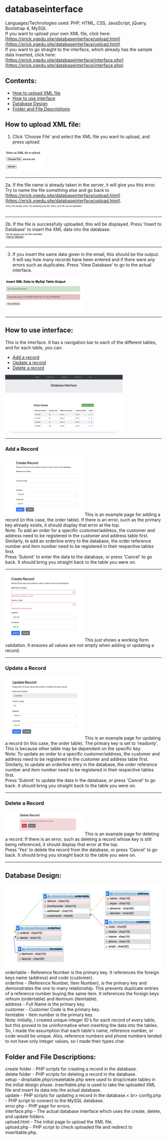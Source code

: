 # databaseinterface
Languages/Technologies used: PHP, HTML, CSS, JavaScript, jQuery, Bootstrap 4, MySQL <br>
If you want to upload your own XML file, click here: [https://erick.sgedu.site/databaseinterface/upload.html](https://erick.sgedu.site/databaseinterface/upload.html) <br>
If you want to go straight to the interface, which already has the sample data inserted, click here: [https://erick.sgedu.site/databaseinterface/interface.php](https://erick.sgedu.site/databaseinterface/interface.php)

## Contents:
- [How to upload XML file](#how-to-upload-xml-file)
- [How to use interface](#how-to-use-interface)
- [Database Design](#database-design)
- [Folder and File Descriptions](#folder-and-file-descriptions)

## How to upload XML file:
1. Click 'Choose File' and select the XML file you want to upload, and press upload. <br>
<img src="screenshots/upload.png" width="25%"> 
<hr/>

2a. If the file name is already taken in the server, it will give you this error. Try to name the file something else and go back to [https://erick.sgedu.site/databaseinterface/upload.html](https://erick.sgedu.site/databaseinterface/upload.html). <br>
<img src="screenshots/uploaderror.png" width="50%"> 
<hr/>

2b. If the file is successfully uploaded, this will be displayed. Press 'Insert to Database' to insert the XML data into the database. <br>
<img src="screenshots/fileupload.png" width="25%"> 
<hr/>

3. If you insert the same data given in the email, this should be the output. It will say how many records have been entered and if there were any errors such as duplicates. Press 'View Database' to go to the actual interface.
<img src="screenshots/inserttotable.png" width="50%"> 
<hr/>

## How to use interface:
This is the interface. It has a navigation bar to each of the different tables, and for each table, you can:
- [Add a record](#add-a-record)
- [Update a record](#update-a-record)
- [Delete a record](#delete-a-record)
<img src="screenshots/dbinterface.png" width="75%">
<hr/>

### Add a Record
<img src="screenshots/createrow.png" width="50%">
This is an example page for adding a record (in this case, the order table). If there is an error, such as the primary key already exists, it should display that error at the top.<br>
Note: To add an order for a specific customer/address, the customer and address need to be registered in the customer and address table first. Similarly, to add an orderline entry to the database, the order reference number and item number need to be registered in their respective tables first.<br>
Press 'Submit' to enter the data to the database, or press 'Cancel' to go back. It should bring you straight back to the table you were on.
<hr/>

<img src="screenshots/validation.png" width="50%">
This just shows a working form validation. It ensures all values are not empty when adding or updating a record.
<hr/>

### Update a Record
<img src="screenshots/updaterow.png" width="50%">
This is an example page for updating a record (in this case, the order table). The primary key is set to 'readonly'. This is because other table may be dependent on the specific key.<br>
Note: To update an order to a specific customer/address, the customer and address need to be registered in the customer and address table first. Similarly, to update an orderline entry in the database, the order reference number and item number need to be registered in their respective tables first.<br>
Press 'Submit' to update the data in the database, or press 'Cancel' to go back. It should bring you straight back to the table you were on.
<hr/>

### Delete a Record
<img src="screenshots/delete.png" width="50%">
This is an example page for deleting a record. If there is an error, such as deleting a record whose key is still being referenced, it should display that error at the top.<br>
Press 'Yes' to delete the record from the database, or press 'Cancel' to go back. It should bring you straight back to the table you were on.
<hr/>

## Database Design:
![Database Design Screenshot](screenshots/dbdesign.png "DB Design Screenshot")
ordertable - Reference Number is the primary key. It references the foreign keys name (address) and code (customer).<br>
orderline - (Reference Number, Item Number), is the primary key and demonstrates the one to many relationship. This prevents duplicate entries of a reference number buying the same item. It references the foreign keys refnum (ordertable) and itemnum (itemtable).<br>
address - Full Name is the primary key.<br>
customer - Customer Code is the primary key.<br>
itemtable - Item number is the primary key.<br>
Note: Initially, I created unique integer ID's for each record of every table, but this proved to be uninformative when inserting the data into the tables. So, I made the assumption that each table's name, reference number, or code would be unique. Also, reference numbers and phone numbers tended to not have only integer values, so I made their types char.<br>

## Folder and File Descriptions:
create folder - PHP scripts for creating a record in the database. <br>
delete folder - PHP scripts for deleting a record in the database. <br>
setup - droptable.php/createtable.php were used to drop/create tables in the initial design phase. inserttable.php is used to take the uploaded XML file and insert its data into the actual database. <br>
update - PHP scripts for updating a record in the database.< br>
config.php - PHP script to connect to the MySQL database. <br>
error.php - PHP page for errors. <br>
interface.php - The actual database interface which uses the create, delete, and update folders. <br>
upload.html - The initial page to upload the XML file. <br>
upload.php - PHP script to check uploaded file and redirect to inserttable.php. <br>
